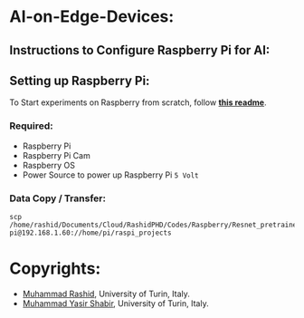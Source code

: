 # AI-on-Edge-Devices:
## Instructions to Configure Raspberry Pi for AI:

## Setting up Raspberry Pi:
To Start experiments on Raspberry from scratch, follow [**this readme**]().

### Required:
- Raspberry Pi
- Raspberry Pi Cam
- Raspberry OS
- Power Source to power up Raspberry Pi `5 Volt`
### Data Copy / Transfer:

```shell
scp /home/rashid/Documents/Cloud/RashidPHD/Codes/Raspberry/Resnet_pretrained.keras pi@192.168.1.60://home/pi/raspi_projects
```

# Copyrights:
- [Muhammad Rashid](), University of Turin, Italy.
- [Muhammad Yasir Shabir](), University of Turin, Italy.

